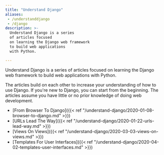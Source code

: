 ```yaml
---
title: "Understand Django"
aliases:
 - /understanddjango
 - /django
description: >-
  Understand Django is a series
  of articles focused
  on learning the Django web framework
  to build web applications
  with Python.

---
```


Understand Django is a series
of articles focused
on learning the Django web framework
to build web applications
with Python.

The articles build
on each other
to increase your understanding
of how to use Django.
If you're new to Django,
you can start
from the beginning.
The articles assume you have little or no prior knowledge
of doing web development.

* [From Browser To Django]({{< ref "/understand-django/2020-01-08-browser-to-django.md" >}})
* [URLs Lead The Way]({{< ref "/understand-django/2020-01-22-urls-lead-way.md" >}})
* [Views On Views]({{< ref "/understand-django/2020-03-03-views-on-views.md" >}})
* [Templates For User Interfaces]({{< ref "/understand-django/2020-04-02-templates-user-interfaces.md" >}})
